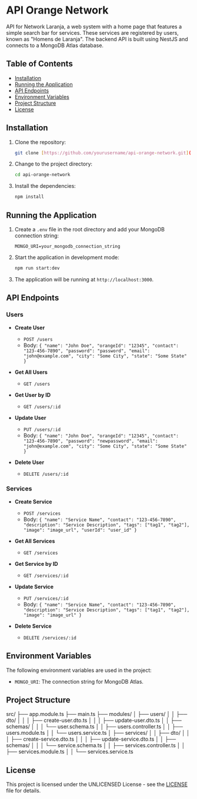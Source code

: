 # API Orange Network

API for Network Laranja, a web system with a home page that features a simple search bar for services. These services are registered by users, known as "Homens de Laranja". The backend API is built using NestJS and connects to a MongoDB Atlas database.

## Table of Contents
- [Installation](#installation)
- [Running the Application](#running-the-application)
- [API Endpoints](#api-endpoints)
- [Environment Variables](#environment-variables)
- [Project Structure](#project-structure)
- [License](#license)

## Installation

1. Clone the repository:
    ```sh
    git clone [https://github.com/yourusername/api-orange-network.git](https://github.com/xtaveira/api-orange-network.git)
    ```

2. Change to the project directory:
    ```sh
    cd api-orange-network
    ```

3. Install the dependencies:
    ```sh
    npm install
    ```

## Running the Application

1. Create a `.env` file in the root directory and add your MongoDB connection string:
    ```env
    MONGO_URI=your_mongodb_connection_string
    ```

2. Start the application in development mode:
    ```sh
    npm run start:dev
    ```

3. The application will be running at `http://localhost:3000`.

## API Endpoints

### Users

- **Create User**
    - `POST /users`
    - Body: `{ "name": "John Doe", "orangeId": "12345", "contact": "123-456-7890", "password": "password", "email": "john@example.com", "city": "Some City", "state": "Some State" }`

- **Get All Users**
    - `GET /users`

- **Get User by ID**
    - `GET /users/:id`

- **Update User**
    - `PUT /users/:id`
    - Body: `{ "name": "John Doe", "orangeId": "12345", "contact": "123-456-7890", "password": "newpassword", "email": "john@example.com", "city": "Some City", "state": "Some State" }`

- **Delete User**
    - `DELETE /users/:id`

### Services

- **Create Service**
    - `POST /services`
    - Body: `{ "name": "Service Name", "contact": "123-456-7890", "description": "Service Description", "tags": ["tag1", "tag2"], "image": "image_url", "userId": "user_id" }`

- **Get All Services**
    - `GET /services`

- **Get Service by ID**
    - `GET /services/:id`

- **Update Service**
    - `PUT /services/:id`
    - Body: `{ "name": "Service Name", "contact": "123-456-7890", "description": "Service Description", "tags": ["tag1", "tag2"], "image": "image_url" }`

- **Delete Service**
    - `DELETE /services/:id`

## Environment Variables

The following environment variables are used in the project:

- `MONGO_URI`: The connection string for MongoDB Atlas.

## Project Structure

src/
├── app.module.ts
├── main.ts
├── modules/
│ ├── users/
│ │ ├── dto/
│ │ │ ├── create-user.dto.ts
│ │ │ ├── update-user.dto.ts
│ │ ├── schemas/
│ │ │ └── user.schema.ts
│ │ ├── users.controller.ts
│ │ ├── users.module.ts
│ │ └── users.service.ts
│ ├── services/
│ │ ├── dto/
│ │ │ ├── create-service.dto.ts
│ │ │ ├── update-service.dto.ts
│ │ ├── schemas/
│ │ │ └── service.schema.ts
│ │ ├── services.controller.ts
│ │ ├── services.module.ts
│ │ └── services.service.ts


## License

This project is licensed under the UNLICENSED License - see the [LICENSE](LICENSE) file for details.

